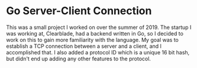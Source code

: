 # Go Server-Client Connection
This was a small project I worked on over the summer of 2019. The startup I was working at, Clearblade, had a backend written in Go, so I decided to work on this to gain more familiarity with the language. My goal was to establish a TCP connection between a server and a client, and I accomplished that. I also added a protocol ID which is a unique 16 bit hash, but didn't end up adding any other features to the protocol.
